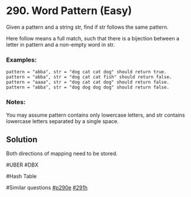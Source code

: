 # 290. Word Pattern (Easy)

Given a pattern and a string str, find if str follows the same pattern.

Here follow means a full match, such that there is a bijection between a letter in pattern and a non-empty word in str.

### Examples:
```
pattern = "abba", str = "dog cat cat dog" should return true.
pattern = "abba", str = "dog cat cat fish" should return false.
pattern = "aaaa", str = "dog cat cat dog" should return false.
pattern = "abba", str = "dog dog dog dog" should return false.
```

### Notes:
You may assume pattern contains only lowercase letters, and str contains lowercase letters separated by a single space.

## Solution
Both directions of mapping need to be stored.

#UBER #DBX

#Hash Table

#Similar questions [#p290e](../p290e/README.md) [#291h](../291h/README.md)
